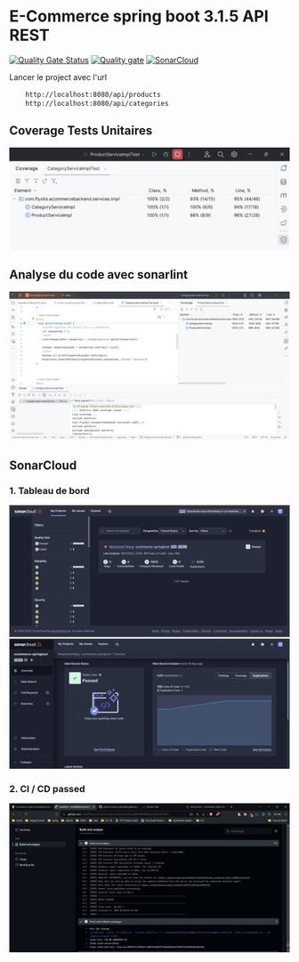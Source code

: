 # E-Commerce spring boot 3.1.5 API REST
[![Quality Gate Status](https://sonarcloud.io/api/project_badges/measure?project=moAllElite_ecommerce-back-end&metric=alert_status)](https://sonarcloud.io/summary/new_code?id=moAllElite_ecommerce-back-end)
[![Quality gate](https://sonarcloud.io/api/project_badges/quality_gate?project=moAllElite_ecommerce-back-end)](https://sonarcloud.io/summary/new_code?id=moAllElite_ecommerce-back-end)
[![SonarCloud](https://sonarcloud.io/images/project_badges/sonarcloud-black.svg)](https://sonarcloud.io/summary/new_code?id=moAllElite_ecommerce-back-end)

Lancer le project avec l'url 
    
        http://localhost:8080/api/products
        http://localhost:8080/api/categories
## Coverage Tests Unitaires
![img_1.png](img_1.png)
## Analyse du code avec sonarlint 
![img_4.png](img_4.png)
## SonarCloud 
### 1. Tableau de bord 

![img.png](img.png)
![img_2.png](img_2.png)
### 2. CI / CD passed
![img_5.png](img_5.png)